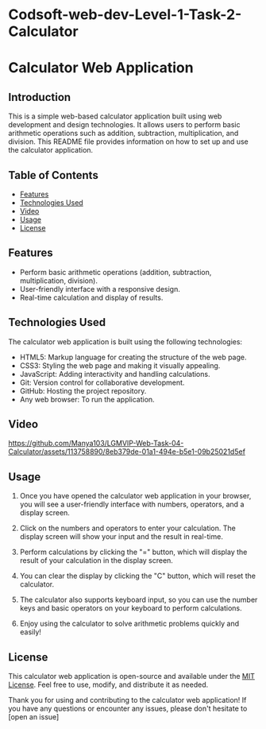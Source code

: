 # Codsoft-web-dev-Level-1-Task-2-Calculator

# Calculator Web Application

## Introduction

This is a simple web-based calculator application built using web development and design technologies. It allows users to perform basic arithmetic operations such as addition, subtraction, multiplication, and division. This README file provides information on how to set up and use the calculator application.

## Table of Contents

- [Features](#features)
- [Technologies Used](#technologies-used)
- [Video](#Video)
- [Usage](#usage)
- [License](#license)

## Features

- Perform basic arithmetic operations (addition, subtraction, multiplication, division).
- User-friendly interface with a responsive design.
- Real-time calculation and display of results.

## Technologies Used

The calculator web application is built using the following technologies:

- HTML5: Markup language for creating the structure of the web page.
- CSS3: Styling the web page and making it visually appealing.
- JavaScript: Adding interactivity and handling calculations.
- Git: Version control for collaborative development.
- GitHub: Hosting the project repository.
- Any web browser: To run the application.

## Video
https://github.com/Manya103/LGMVIP-Web-Task-04-Calculator/assets/113758890/8eb379de-01a1-494e-b5e1-09b25021d5ef


## Usage

1. Once you have opened the calculator web application in your browser, you will see a user-friendly interface with numbers, operators, and a display screen.

2. Click on the numbers and operators to enter your calculation. The display screen will show your input and the result in real-time.

3. Perform calculations by clicking the "=" button, which will display the result of your calculation in the display screen.

4. You can clear the display by clicking the "C" button, which will reset the calculator.

5. The calculator also supports keyboard input, so you can use the number keys and basic operators on your keyboard to perform calculations.

6. Enjoy using the calculator to solve arithmetic problems quickly and easily!


## License

This calculator web application is open-source and available under the [MIT License](LICENSE). Feel free to use, modify, and distribute it as needed.

Thank you for using and contributing to the calculator web application! If you have any questions or encounter any issues, please don't hesitate to [open an issue]
